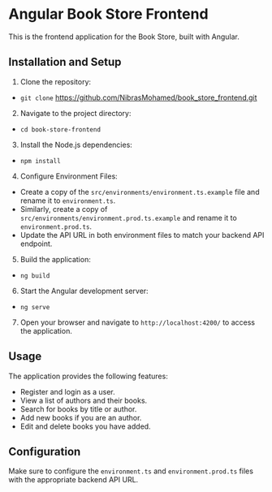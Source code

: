 # Angular Book Store Frontend

This is the frontend application for the Book Store, built with Angular.

## Installation and Setup

1. Clone the repository:

- `git clone` https://github.com/NibrasMohamed/book_store_frontend.git

2. Navigate to the project directory:

- `cd book-store-frontend`

3. Install the Node.js dependencies:

- `npm install`

4. Configure Environment Files:

- Create a copy of the `src/environments/environment.ts.example` file and rename it to `environment.ts`. 
- Similarly, create a copy of `src/environments/environment.prod.ts.example` and rename it to `environment.prod.ts`. 
- Update the API URL in both environment files to match your backend API endpoint.

5. Build the application:

- `ng build`

6. Start the Angular development server:

- `ng serve`

7. Open your browser and navigate to `http://localhost:4200/` to access the application.

## Usage

The application provides the following features:

- Register and login as a user.
- View a list of authors and their books.
- Search for books by title or author.
- Add new books if you are an author.
- Edit and delete books you have added.

## Configuration

Make sure to configure the `environment.ts` and `environment.prod.ts` files with the appropriate backend API URL.


